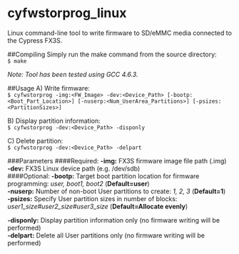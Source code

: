 cyfwstorprog_linux
==================

Linux command-line tool to write firmware to SD/eMMC media connected to the Cypress FX3S.

##Compiling
Simply run the make command from the source directory:   
`$ make`

_Note: Tool has been tested using GCC 4.6.3._

##Usage
A) Write firmware:  
`$ cyfwstorprog -img:<FW_Image> -dev:<Device_Path> [-bootp:<Boot_Part_Location>] [-nuserp:<Num_UserArea_Partitions>] [-psizes:<PartitionSizes>]`

B) Display partition information:  
`$ cyfwstorprog -dev:<Device_Path> -disponly`

C) Delete partition:  
`$ cyfwstorprog -dev:<Device_Path> -delpart`

###Parameters
####Required:
**-img:** FX3S firmware image file path (.img)  
**-dev:** FX3S Linux device path (e.g. /dev/sdb)  
####Optional:
**-bootp:**  Target boot partition location for firmware programming: *user, boot1, boot2* (**Default=user**)  
**-nuserp:**  Number of non-boot User partitions to create: *1, 2, 3* (**Default=1**)  
**-psizes:**  Specify User partition sizes in number of blocks: *user1_size#user2_size#user3_size* (**Default=Allocate evenly**)  

**-disponly:**  Display partition information only (no firmware writing will be performed)  
**-delpart:**  Delete all User partitions only (no firmware writing will be performed)
